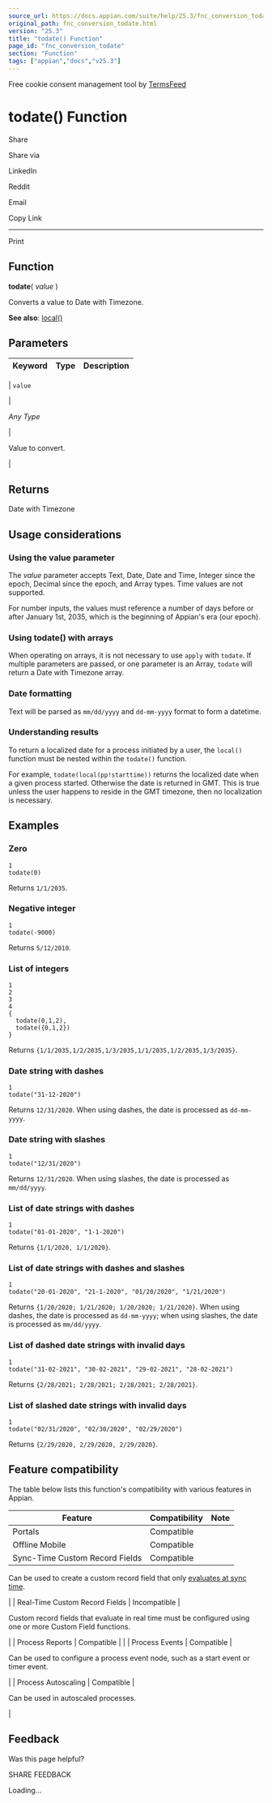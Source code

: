 ```yaml
---
source_url: https://docs.appian.com/suite/help/25.3/fnc_conversion_todate.html
original_path: fnc_conversion_todate.html
version: "25.3"
title: "todate() Function"
page_id: "fnc_conversion_todate"
section: "Function"
tags: ["appian","docs","v25.3"]
---
```



Free cookie consent management tool by [TermsFeed](https://www.termsfeed.com/)

# todate() Function

Share

Share via

LinkedIn

Reddit

Email

Copy Link

* * *

Print

## Function

**todate**( _value_ )

Converts a value to Date with Timezone.

**See also**: [local()](fnc_date_and_time_local.html)

## Parameters

| Keyword | Type | Description |
| --- | --- | --- |
|
`value`

 |

_Any Type_

 |

Value to convert.

 |

## Returns

Date with Timezone

## Usage considerations

### Using the value parameter

The _value_ parameter accepts Text, Date, Date and Time, Integer since the epoch, Decimal since the epoch, and Array types. Time values are not supported.

For number inputs, the values must reference a number of days before or after January 1st, 2035, which is the beginning of Appian's era (our epoch).

### Using todate() with arrays

When operating on arrays, it is not necessary to use `apply` with `todate`. If multiple parameters are passed, or one parameter is an Array, `todate` will return a Date with Timezone array.

### Date formatting

Text will be parsed as `mm/dd/yyyy` and `dd-mm-yyyy` format to form a datetime.

### Understanding results

To return a localized date for a process initiated by a user, the `local()` function must be nested within the `todate()` function.

For example, `todate(local(pp!starttime))` returns the localized date when a given process started. Otherwise the date is returned in GMT. This is true unless the user happens to reside in the GMT timezone, then no localization is necessary.

## Examples

### Zero

```
1
todate(0)
```

Returns `1/1/2035`.

### Negative integer

```
1
todate(-9000)
```

Returns `5/12/2010`.

### List of integers

```
1
2
3
4
{
  todate(0,1,2),
  todate({0,1,2})
}
```

Returns `{1/1/2035,1/2/2035,1/3/2035,1/1/2035,1/2/2035,1/3/2035}`.

### Date string with dashes

```
1
todate("31-12-2020")
```

Returns `12/31/2020`. When using dashes, the date is processed as `dd-mm-yyyy`.

### Date string with slashes

```
1
todate("12/31/2020")
```

Returns `12/31/2020`. When using slashes, the date is processed as `mm/dd/yyyy`.

### List of date strings with dashes

```
1
todate("01-01-2020", "1-1-2020")
```

Returns `{1/1/2020, 1/1/2020}`.

### List of date strings with dashes and slashes

```
1
todate("20-01-2020", "21-1-2020", "01/20/2020", "1/21/2020")
```

Returns `{1/20/2020; 1/21/2020; 1/20/2020; 1/21/2020}`. When using dashes, the date is processed as `dd-mm-yyyy`; when using slashes, the date is processed as `mm/dd/yyyy`.

### List of dashed date strings with invalid days

```
1
todate("31-02-2021", "30-02-2021", "29-02-2021", "28-02-2021")
```

Returns `{2/28/2021; 2/28/2021; 2/28/2021; 2/28/2021}`.

### List of slashed date strings with invalid days

```
1
todate("02/31/2020", "02/30/2020", "02/29/2020")
```

Returns `{2/29/2020, 2/29/2020, 2/29/2020}`.

## Feature compatibility

The table below lists this function's compatibility with various features in Appian.

| Feature | Compatibility | Note |
| --- | --- | --- |
| Portals | Compatible |  |
| Offline Mobile | Compatible |  |
| Sync-Time Custom Record Fields | Compatible |
Can be used to create a custom record field that only [evaluates at sync time](custom-record-fields.html#prodlink-sync-time-evaluations).

 |
| Real-Time Custom Record Fields | Incompatible |

Custom record fields that evaluate in real time must be configured using one or more Custom Field functions.

 |
| Process Reports | Compatible |  |
| Process Events | Compatible |

Can be used to configure a process event node, such as a start event or timer event.

 |
| Process Autoscaling | Compatible |

Can be used in autoscaled processes.

 |

## Feedback

Was this page helpful?

SHARE FEEDBACK

Loading...